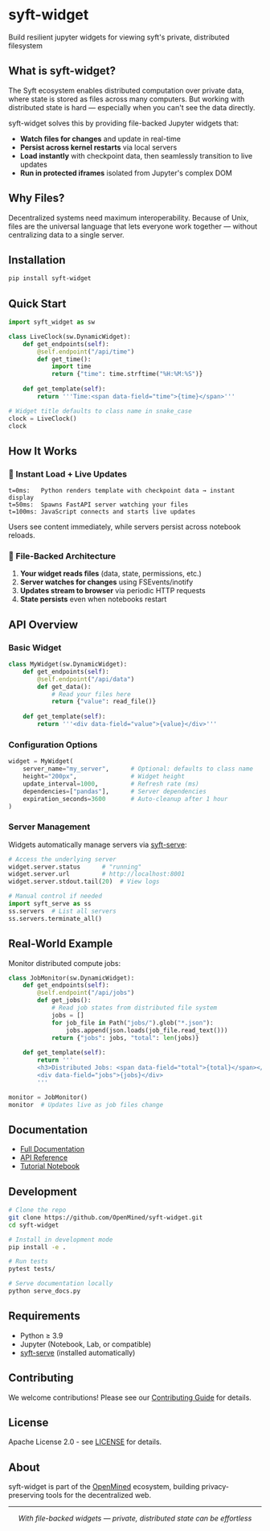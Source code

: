 # syft-widget

Build resilient jupyter widgets for viewing syft's private, distributed filesystem

## What is syft-widget?

The Syft ecosystem enables distributed computation over private data, where state is stored as files across many computers. But working with distributed state is hard — especially when you can't see the data directly.

syft-widget solves this by providing file-backed Jupyter widgets that:
- **Watch files for changes** and update in real-time
- **Persist across kernel restarts** via local servers
- **Load instantly** with checkpoint data, then seamlessly transition to live updates
- **Run in protected iframes** isolated from Jupyter's complex DOM

## Why Files?

Decentralized systems need maximum interoperability. Because of Unix, files are the universal language that lets everyone work together — without centralizing data to a single server.

## Installation

```bash
pip install syft-widget
```

## Quick Start

```python
import syft_widget as sw

class LiveClock(sw.DynamicWidget):
    def get_endpoints(self):
        @self.endpoint("/api/time")
        def get_time():
            import time
            return {"time": time.strftime("%H:%M:%S")}
    
    def get_template(self):
        return '''Time:<span data-field="time">{time}</span>'''

# Widget title defaults to class name in snake_case
clock = LiveClock()
clock
```

## How It Works

### 🚀 Instant Load + Live Updates

```
t=0ms:   Python renders template with checkpoint data → instant display
t=50ms:  Spawns FastAPI server watching your files
t=100ms: JavaScript connects and starts live updates
```

Users see content immediately, while servers persist across notebook reloads.

### 📁 File-Backed Architecture

1. **Your widget reads files** (data, state, permissions, etc.)
2. **Server watches for changes** using FSEvents/inotify  
3. **Updates stream to browser** via periodic HTTP requests
4. **State persists** even when notebooks restart

## API Overview

### Basic Widget

```python
class MyWidget(sw.DynamicWidget):
    def get_endpoints(self):
        @self.endpoint("/api/data")
        def get_data():
            # Read your files here
            return {"value": read_file()}
    
    def get_template(self):
        return '''<div data-field="value">{value}</div>'''
```

### Configuration Options

```python
widget = MyWidget(
    server_name="my_server",      # Optional: defaults to class name
    height="200px",               # Widget height
    update_interval=1000,         # Refresh rate (ms)
    dependencies=["pandas"],      # Server dependencies
    expiration_seconds=3600       # Auto-cleanup after 1 hour
)
```

### Server Management

Widgets automatically manage servers via [syft-serve](https://github.com/OpenMined/syft-serve):

```python
# Access the underlying server
widget.server.status      # "running"
widget.server.url         # http://localhost:8001
widget.server.stdout.tail(20)  # View logs

# Manual control if needed
import syft_serve as ss
ss.servers  # List all servers
ss.servers.terminate_all()
```

## Real-World Example

Monitor distributed compute jobs:

```python
class JobMonitor(sw.DynamicWidget):
    def get_endpoints(self):
        @self.endpoint("/api/jobs")
        def get_jobs():
            # Read job states from distributed file system
            jobs = []
            for job_file in Path("jobs/").glob("*.json"):
                jobs.append(json.loads(job_file.read_text()))
            return {"jobs": jobs, "total": len(jobs)}
    
    def get_template(self):
        return '''
        <h3>Distributed Jobs: <span data-field="total">{total}</span></h3>
        <div data-field="jobs">{jobs}</div>
        '''

monitor = JobMonitor()
monitor  # Updates live as job files change
```

## Documentation

- [Full Documentation](https://openmined.github.io/syft-widget)
- [API Reference](https://openmined.github.io/syft-widget/api)
- [Tutorial Notebook](https://colab.research.google.com/github/OpenMined/syft-widget/blob/main/tutorial.ipynb)

## Development

```bash
# Clone the repo
git clone https://github.com/OpenMined/syft-widget.git
cd syft-widget

# Install in development mode
pip install -e .

# Run tests
pytest tests/

# Serve documentation locally
python serve_docs.py
```

## Requirements

- Python ≥ 3.9
- Jupyter (Notebook, Lab, or compatible)
- [syft-serve](https://github.com/OpenMined/syft-serve) (installed automatically)

## Contributing

We welcome contributions! Please see our [Contributing Guide](CONTRIBUTING.md) for details.

## License

Apache License 2.0 - see [LICENSE](LICENSE) for details.

## About

syft-widget is part of the [OpenMined](https://openmined.org) ecosystem, building privacy-preserving tools for the decentralized web.

---

<p align="center">
  <i>With file-backed widgets — private, distributed state can be effortless</i>
</p>

